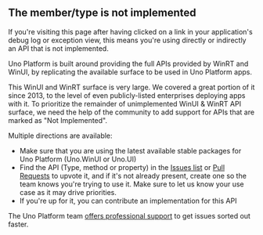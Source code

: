 ## The member/type is not implemented

If you're visiting this page after having clicked on a link in your application's debug log or exception view, this means you're using directly or indirectly an API that is not implemented.

Uno Platform is built around providing the full APIs provided by WinRT and WinUI, by replicating the available surface to be used in Uno Platform apps.

This WinUI and WinRT surface is very large. We covered a great portion of it since 2013, to the level of even publicly-listed enterprises deploying apps with it. To prioritize the remainder of unimplemented WinUI & WinRT API surface, we need the help of the community to add support for APIs that are marked as "Not Implemented".

Multiple directions are available:
- Make sure that you are using the latest available stable packages for Uno Platform (Uno.WinUI or Uno.UI)
- Find the API (Type, method or property) in the [Issues list](https://github.com/unoplatform/uno/issues) or [Pull Requests](https://github.com/unoplatform/uno/pulls) to upvote it, and if it's not already present, create one so the team knows you're trying to use it. Make sure to let us know your use case as it may drive priorities.
- If you're up for it, you can contribute an implementation for this API

The Uno Platform team [offers professional support](https://platform.uno/support/) to get issues sorted out faster.
